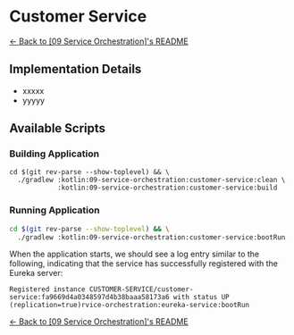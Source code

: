 # Customer Service

[← Back to \[09 Service Orchestration\]'s README](../README.md)

## Implementation Details

- xxxxx
- yyyyy

## Available Scripts

### Building Application

```shell
cd $(git rev-parse --show-toplevel) && \
  ./gradlew :kotlin:09-service-orchestration:customer-service:clean \
            :kotlin:09-service-orchestration:customer-service:build
```

### Running Application

```bash
cd $(git rev-parse --show-toplevel) && \
  ./gradlew :kotlin:09-service-orchestration:customer-service:bootRun
```

When the application starts, we should see a log entry similar to the following, indicating that the service has successfully registered with the Eureka server:

```console
Registered instance CUSTOMER-SERVICE/customer-service:fa9669d4a0348597d4b38baaa58173a6 with status UP (replication=true)rvice-orchestration:eureka-service:bootRun
```



[← Back to \[09 Service Orchestration\]'s README](../README.md)
